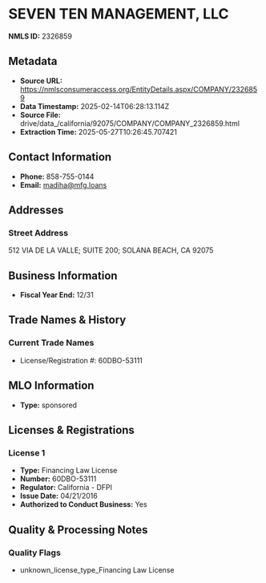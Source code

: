# SEVEN TEN MANAGEMENT, LLC

**NMLS ID:** 2326859

## Metadata
- **Source URL:** https://nmlsconsumeraccess.org/EntityDetails.aspx/COMPANY/2326859
- **Data Timestamp:** 2025-02-14T06:28:13.114Z
- **Source File:** drive/data_/california/92075/COMPANY/COMPANY_2326859.html
- **Extraction Time:** 2025-05-27T10:26:45.707421

## Contact Information
- **Phone:** 858-755-0144
- **Email:** madiha@mfg.loans

## Addresses
### Street Address
512 VIA DE LA VALLE; SUITE 200; SOLANA BEACH, CA 92075

## Business Information
- **Fiscal Year End:** 12/31

## Trade Names & History
### Current Trade Names
- License/Registration #: 60DBO-53111

## MLO Information
- **Type:** sponsored

## Licenses & Registrations

### License 1
- **Type:** Financing Law License
- **Number:** 60DBO-53111
- **Regulator:** California - DFPI
- **Issue Date:** 04/21/2016
- **Authorized to Conduct Business:** Yes

## Quality & Processing Notes
### Quality Flags
- unknown_license_type_Financing Law License
